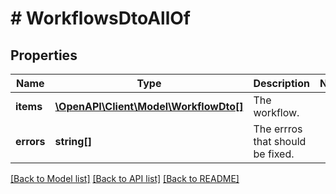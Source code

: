 # # WorkflowsDtoAllOf

## Properties

Name | Type | Description | Notes
------------ | ------------- | ------------- | -------------
**items** | [**\OpenAPI\Client\Model\WorkflowDto[]**](WorkflowDto.md) | The workflow. |
**errors** | **string[]** | The errros that should be fixed. |

[[Back to Model list]](../../README.md#models) [[Back to API list]](../../README.md#endpoints) [[Back to README]](../../README.md)
